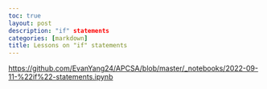 ```yaml
---
toc: true
layout: post
description: "if" statements
categories: [markdown]
title: Lessons on "if" statements
---
```


https://github.com/EvanYang24/APCSA/blob/master/_notebooks/2022-09-11-%22if%22-statements.ipynb
